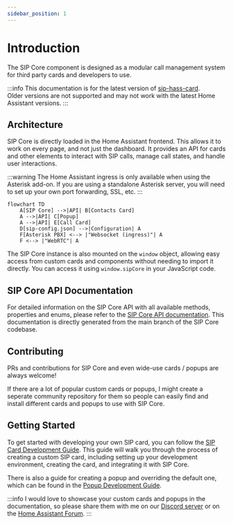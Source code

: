 ```yaml
---
sidebar_position: 1
---
```


# Introduction

The SIP Core component is designed as a modular call management system for third party cards and developers to use.

:::info
This documentation is for the latest version of [sip-hass-card](https://github.com/TECH7Fox/sip-hass-card).\
Older versions are not supported and may not work with the latest Home Assistant versions.
:::

## Architecture

SIP Core is directly loaded in the Home Assistant frontend. This allows it to work on every page, and not just the dashboard.
It provides an API for cards and other elements to interact with SIP calls, manage call states, and handle user interactions.

:::warning
The Home Assistant ingress is only available when using
the Asterisk add-on. If you are using a standalone Asterisk server,
you will need to set up your own port forwarding, SSL, etc.
:::

```mermaid
flowchart TD
    A[SIP Core] -->|API| B[Contacts Card]
    A -->|API| C[Popup]
    A -->|API| E[Call Card]
    D[sip-config.json] -->|Configuration| A
    F[Asterisk PBX] <--> |"Websocket (ingress)"| A
    F <--> |"WebRTC"| A
```

The SIP Core instance is also mounted on the `window` object, allowing easy access from custom cards and components without needing to import it directly.
You can access it using `window.sipCore` in your JavaScript code.

## SIP Core API Documentation

For detailed information on the SIP Core API with all available methods, properties and enums, please refer to the [SIP Core API documentation](api). This documentation is directly generated from the main branch of the SIP Core codebase.

## Contributing

PRs and contributions for SIP Core and even wide-use cards / popups are always welcome!

If there are a lot of popular custom cards or popups,
I might create a seperate community repository for them so people can easily
find and install different cards and popups to use with SIP Core.

## Getting Started

To get started with developing your own SIP card, you can follow the [SIP Card Development Guide](guides/standalone.md). This guide will walk you through the process of creating a custom SIP card, including setting up your development environment, creating the card, and integrating it with SIP Core.

There is also a guide for creating a popup and overriding the default one, which can be found in the [Popup Development Guide](guides/popup.md).

:::info
I would love to showcase your custom cards and popups in the documentation, so please share them with me on our [Discord server](https://discordapp.com/invite/qxnDtHbwuD) or on the [Home Assistant Forum](https://community.home-assistant.io/).
:::
